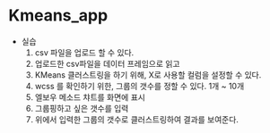 # Kmeans_app

- 실습
  1. csv 파일을 업로드 할 수 있다.
  2. 업로드한 csv파일을 데이터 프레임으로 읽고
  3. KMeans 클러스트링을 하기 위해, X로 사용할 컬럼을 설정할 수 있다.
  4. wcss 를 확인하기 위한, 그룹의 갯수를 정할 수 있다. 1개 ~ 10개
  5. 엘보우 메소드 챠트를 화면에 표시
  6. 그룹핑하고 싶은 갯수를 입력
  7. 위에서 입력한 그룹의 갯수로 클러스트링하여 결과를 보여준다. 
